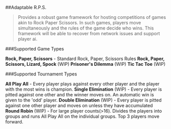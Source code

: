 ##Adaptable R.P.S.


>Provides a robust game framework for hosting competitions of games akin to Rock Paper Scissors. In such games, players move simultaneously and the rules of the game decide who wins. This framework will be able to recover from network issues and support player ai.


###Supported Game Types

**Rock, Paper, Scissors**
	- Standard Rock, Paper, Scissors Rules
**Rock, Paper, Scissors, Lizard, Spock** (WIP)
**Prisoner's Dilemma** (WIP)
**Tic Tac Toe** (WIP)

###Supported Tournament Types

**All Play All**
	- Every player plays against every other player and the player with the most wins is champion.
**Single Elimination** (WIP)
	- Every player is pitted against one other and the winner moves on. An automatic win is given to the 'odd' player.
**Double Elimination** (WIP)
	- Every player is pitted against one other player and moves on unless they have accumulated 
**Round Robin** (WIP)
	- For large player counts(>16). Divides the players into groups and runs All Play All on the individual groups. Top 3 players move forward. 